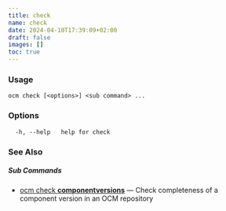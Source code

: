 ```yaml
---
title: check
name: check
date: 2024-04-10T17:39:09+02:00
draft: false
images: []
toc: true
---
```

### Usage

```
ocm check [<options>] <sub command> ...
```

### Options

```
  -h, --help   help for check
```

### See Also



##### Sub Commands

* [ocm check <b>componentversions</b>](/docs/the-ocm-cli/cli-reference/check/check_componentversions)	 &mdash; Check completeness of a component version in an OCM repository

